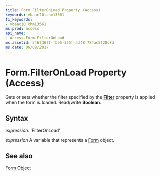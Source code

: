 ```yaml
---
title: Form.FilterOnLoad Property (Access)
keywords: vbaac10.chm13561
f1_keywords:
- vbaac10.chm13561
ms.prod: access
api_name:
- Access.Form.FilterOnLoad
ms.assetid: 546f367f-fbe5-355f-ad48-784ac5f28c8d
ms.date: 06/08/2017
---
```



# Form.FilterOnLoad Property (Access)

Gets or sets whether the filter specified by the  **[Filter](Access.Form.Filter(property).md)** property is applied when the form is loaded. Read/write **Boolean**.


## Syntax

 _expression_. 'FilterOnLoad'

 _expression_ A variable that represents a [Form](./Access.Form.md) object.


## See also


[Form Object](Access.Form.md)

